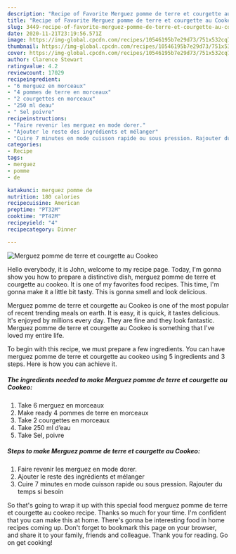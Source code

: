 ```yaml
---
description: "Recipe of Favorite Merguez pomme de terre et courgette au Cookeo"
title: "Recipe of Favorite Merguez pomme de terre et courgette au Cookeo"
slug: 3449-recipe-of-favorite-merguez-pomme-de-terre-et-courgette-au-cookeo
date: 2020-11-21T23:19:56.571Z
image: https://img-global.cpcdn.com/recipes/10546195b7e29d73/751x532cq70/merguez-pomme-de-terre-et-courgette-au-cookeo-photo-principale-de-la-recette.jpg
thumbnail: https://img-global.cpcdn.com/recipes/10546195b7e29d73/751x532cq70/merguez-pomme-de-terre-et-courgette-au-cookeo-photo-principale-de-la-recette.jpg
cover: https://img-global.cpcdn.com/recipes/10546195b7e29d73/751x532cq70/merguez-pomme-de-terre-et-courgette-au-cookeo-photo-principale-de-la-recette.jpg
author: Clarence Stewart
ratingvalue: 4.2
reviewcount: 17029
recipeingredient:
- "6 merguez en morceaux"
- "4 pommes de terre en morceaux"
- "2 courgettes en morceaux"
- "250 ml deau"
- " Sel poivre"
recipeinstructions:
- "Faire revenir les merguez en mode dorer."
- "Ajouter le reste des ingrédients et mélanger"
- "Cuire 7 minutes en mode cuisson rapide ou sous pression. Rajouter du temps si besoin"
categories:
- Recipe
tags:
- merguez
- pomme
- de

katakunci: merguez pomme de 
nutrition: 180 calories
recipecuisine: American
preptime: "PT32M"
cooktime: "PT42M"
recipeyield: "4"
recipecategory: Dinner

---
```



![Merguez pomme de terre et courgette au Cookeo](https://img-global.cpcdn.com/recipes/10546195b7e29d73/751x532cq70/merguez-pomme-de-terre-et-courgette-au-cookeo-photo-principale-de-la-recette.jpg)

Hello everybody, it is John, welcome to my recipe page. Today, I'm gonna show you how to prepare a distinctive dish, merguez pomme de terre et courgette au cookeo. It is one of my favorites food recipes. This time, I'm gonna make it a little bit tasty. This is gonna smell and look delicious.



Merguez pomme de terre et courgette au Cookeo is one of the most popular of recent trending meals on earth. It is easy, it is quick, it tastes delicious. It's enjoyed by millions every day. They are fine and they look fantastic. Merguez pomme de terre et courgette au Cookeo is something that I've loved my entire life.


To begin with this recipe, we must prepare a few ingredients. You can have merguez pomme de terre et courgette au cookeo using 5 ingredients and 3 steps. Here is how you can achieve it.

<!--inarticleads1-->

##### The ingredients needed to make Merguez pomme de terre et courgette au Cookeo:

1. Take 6 merguez en morceaux
1. Make ready 4 pommes de terre en morceaux
1. Take 2 courgettes en morceaux
1. Take 250 ml d’eau
1. Take  Sel, poivre




<!--inarticleads2-->

##### Steps to make Merguez pomme de terre et courgette au Cookeo:

1. Faire revenir les merguez en mode dorer.
1. Ajouter le reste des ingrédients et mélanger
1. Cuire 7 minutes en mode cuisson rapide ou sous pression. Rajouter du temps si besoin




So that's going to wrap it up with this special food merguez pomme de terre et courgette au cookeo recipe. Thanks so much for your time. I'm confident that you can make this at home. There's gonna be interesting food in home recipes coming up. Don't forget to bookmark this page on your browser, and share it to your family, friends and colleague. Thank you for reading. Go on get cooking!
